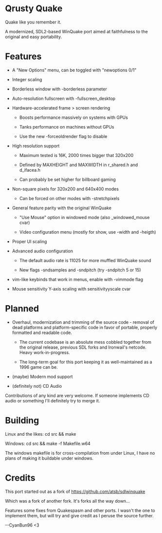 # Qrusty Quake

Quake like you remember it.

A modernized, SDL2-based WinQuake port aimed at faithfulness to the original and easy portability.

# Features

- A "New Options" menu, can be toggled with "newoptions 0/1"

- Integer scaling

- Borderless window with -borderless parameter

- Auto-resolution fullscreen with -fullscreen_desktop

- Hardware-accelerated frame > screen rendering

   - Boosts performance massively on systems with GPUs

   - Tanks performance on machines without GPUs

   - Use the new -forceoldrender flag to disable

- High resolution support

   - Maximum tested is 16K, 2000 times bigger that 320x200
   
   - Defined by MAXHEIGHT and MAXWIDTH in r_shared.h and d_ifacea.h
   
   - Can probably be set higher for billboard gaming

- Non-square pixels for 320x200 and 640x400 modes

   - Can be forced on other modes with -stretchpixels

- General feature parity with the original WinQuake

   - "Use Mouse" option in windowed mode (also _windowed_mouse cvar)

   - Video configuration menu (mostly for show, use -width and -heigth)

- Proper UI scaling

- Advanced audio configuration

   - The default audio rate is 11025 for more muffled WinQuake sound

   - New flags -sndsamples and -sndpitch (try -sndpitch 5 or 15)

- vim-like keybinds that work in menus, enable with -vimmode flag

- Mouse sensitivity Y-axis scaling with sensitivityyscale cvar

# Planned

- Overhaul, modernization and trimming of the source code - removal of dead platforms and platform-specific code in favor of portable, properly formatted and readable code.

   - The current codebase is an absolute mess cobbled together from the original release, previous SDL forks and Ironwail's netcode. Heavy work-in-progress.

   - The long-term goal for this port keeping it as well-maintained as a 1996 game can be.

- (maybe) Modern mod support

- (definitely not) CD Audio

Contributions of any kind are very welcome. If someone implements CD audio or something I'll definitely try to merge it.

# Building

Linux and the likes: cd src && make

Windows: cd src && make -f Makefile.w64

The windows makefile is for cross-compilation from under Linux, I have no plans of making it buildable under windows.

# Credits

This port started out as a fork of https://github.com/atsb/sdlwinquake

Which was a fork of another fork. It's forks all the way down...

Features some fixes from Quakespasm and other ports. I wasn't the one to implement them, but will try and give credit as I peruse the source further.

--CyanBun96 <3
